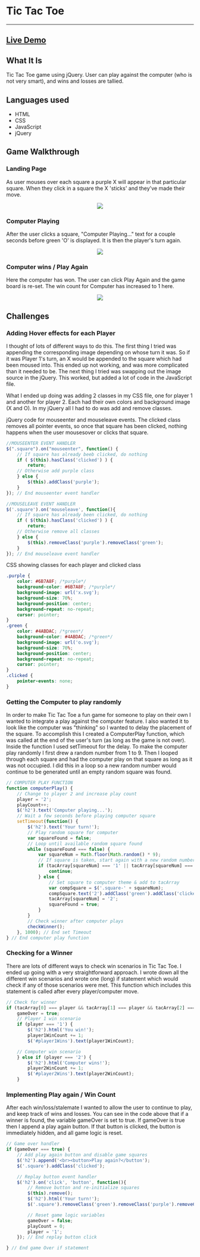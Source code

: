 # Tic Tac Toe
---
## [Live Demo](http://julies-tictactoe.bitballoon.com/)

## What It Is
Tic Tac Toe game using jQuery. User can play against the computer (who is not very smart), and wins and losses are tallied.

## Languages used
* HTML
* CSS
* JavaScript
* jQuery

## Game Walkthrough

### Landing Page
As user mouses over each square a purple X will appear in that particular square. When they click in a square the X 'sticks' and they've made their move.
<br>
<p align='center'>
    <img src='https://github.com/juliemdyer/Tic-Tac-Toe/blob/master/screenshots/landing_page.png'></img>
</p>

### Computer Playing
After the user clicks a square, "Computer Playing..." text for a couple seconds before green 'O' is displayed. It is then the player's turn again.
<br>
<p align='center'>
    <img src='https://github.com/juliemdyer/Tic-Tac-Toe/blob/master/screenshots/computer_playing.png'></img>
</p>

### Computer wins / Play Again
Here the computer has won. The user can click Play Again and the game board is re-set. The win count for Computer has increased to 1 here.
<br>
<p align='center'>
    <img src='https://github.com/juliemdyer/Tic-Tac-Toe/blob/master/screenshots/computer_wins.png'></img>
</p>


## Challenges

### Adding Hover effects for each Player
I thought of lots of different ways to do this. The first thing I tried was appending the corresponding image depending on whose turn it was. So if it was Player 1's turn, an X would be appended to the square which had been moused into. This ended up not working, and was more complicated than it needed to be. The next thing I tried was swapping out the image source in the jQuery. This worked, but added a lot of code in the JavaScript file.

What I ended up doing was adding 2 classes in my CSS file, one for player 1 and another for player 2. Each had their own colors and background image (X and O). In my jQuery all I had to do was add and remove classes.

jQuery code for mouseenter and mouseleave events. The clicked class removes all pointer events, so once that square has been clicked, nothing happens when the user mousesover or clicks that square.
```JavaScript
//MOUSEENTER EVENT HANDLER
$(".square").on("mouseenter", function() {
    // If square has already beeb clicked, do nothing
    if ( $(this).hasClass('clicked') ) {
        return;
    // Otherwise add purple class
    } else {
        $(this).addClass('purple');
    }
}); // End mouseenter event handler

//MOUSELEAVE EVENT HANDLER
$('.square').on('mouseleave', function(){
    // If square has already been clicked, do nothing
    if ( $(this).hasClass('clicked') ) {
        return;
    // Otherwise remove all classes
    } else {
        $(this).removeClass('purple').removeClass('green');
    }
}); // End mouseleave event handler
```

CSS showing classes for each player and clicked class
```CSS
.purple {
	color: #6B7A8F; /*purple*/
	background-color: #6B7A8F; /*purple*/
	background-image: url('x.svg');
	background-size: 70%;
	background-position: center;
	background-repeat: no-repeat;
	cursor: pointer;
}
.green {
	color: #4ABDAC; /*green*/
	background-color: #4ABDAC; /*green*/
	background-image: url('o.svg');
	background-size: 70%;
	background-position: center;
	background-repeat: no-repeat;
	cursor: pointer;
}
.clicked {
	pointer-events: none;
}
```

### Getting the Computer to play randomly
In order to make Tic Tac Toe a fun game for someone to play on their own I wanted to integrate a play against the computer feature. I also wanted it to look like the computer was "thinking" so I wanted to delay the placement of the square.
To accomplish this I created a ComputerPlay function, which was called at the end of the user's turn (as long as the game is not over). Inside the function I used setTimeout for the delay.
To make the computer play randomly I first drew a random number from 1 to 9. Then I looped through each square and had the computer play on that square as long as it was not occupied. I did this in a loop so a new random number would continue to be generated until an empty random square was found.

```JavaScript
// COMPUTER PLAY FUNCTION
function computerPlay() {
    // Change to player 2 and increase play count
    player = '2';
    playCount++;
    $('h2').text('Computer playing...');
    // Wait a few seconds before playing computer square
    setTimeout(function() {
        $('h2').text('Your turn!');
        // Play random square for computer
        var squareFound = false;
        // Loop until available random square found
        while (squareFound === false) {
            var squareNum = Math.floor(Math.random() * 9);
            // If square is taken, start again with a new random number
            if (tacArray[squareNum] === '1' || tacArray[squareNum] === '2') {
                continue;
            } else {
                // Set square to computer theme & add to tacArray
                var compSquare = $('.square-' + squareNum);
                compSquare.text('2').addClass('green').addClass('clicked');
                tacArray[squareNum] = '2';
                squareFound = true;
            }
        }
        // Check winner after computer plays
        checkWinner();
    }, 1000); // End set Timeout
} // End computer play function
```

### Checking for a Winner
There are lots of different ways to check win scenarios in Tic Tac Toe. I ended up going with a very straightforward approach. I wrote down all the different win scenarios and wrote one (long) if statement which would check if any of those scenarios were met. This function which includes this statement is called after every player/computer move.
```JavaScript
// Check for winner
if (tacArray[0] === player && tacArray[1] === player && tacArray[2] === player || tacArray[3] === player && tacArray[4] === player && tacArray[5] === player || tacArray[6] === player && tacArray[7] === player && tacArray[8] === player || tacArray[0] === player && tacArray[3] === player && tacArray[6] === player || tacArray[1] === player && tacArray[4] === player && tacArray[7] === player || tacArray[2] === player && tacArray[5] === player && tacArray[8] === player || tacArray[0] === player && tacArray[4] === player && tacArray[8] === player || tacArray[2] === player && tacArray[4] === player && tacArray[6] === player) {
    gameOver = true;
    // Player 1 win scenario
    if (player === '1') {
        $('h2').html('You win!');
        player1WinCount += 1;
        $('#player1Wins').text(player1WinCount);

    // Computer win scenario
    } else if (player === '2') {
        $('h2').html('Computer wins!');
        player2WinCount += 1;
        $('#player2Wins').text(player2WinCount);
    }
```

### Implementing Play again / Win Count
After each win/loss/stalemate I wanted to allow the user to continue to play, and keep track of wins and losses. You can see in the code above that if a winner is found, the variable gameOver is set to true. If gameOver is true then
I append a play again button. If that button is clicked, the button is immediately hidden, and all game logic is reset.
```JavaScript
// Game over handler
if (gameOver === true) {
    // Add play again button and disable game squares
    $('h2').append('<br><button>Play again?</button');
    $('.square').addClass('clicked');

    // Replay button event handler
    $('h2').on('click', 'button', function(){
        // Remove button and re-initialize squares
        $(this).remove();
        $('h2').html('Your turn!');
        $('.square').removeClass('green').removeClass('purple').removeClass('clicked').text('');

        // Reset game logic variables
        gameOver = false;
        playCount = 0;
        player = '1';
    }); // End replay button click

} // End game Over if statement
```
